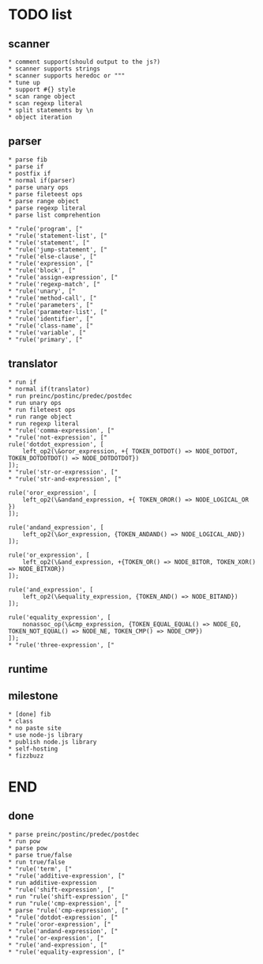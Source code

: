 TODO list
=========

scanner
-------

    * comment support(should output to the js?)
    * scanner supports strings
    * scanner supports heredoc or """
    * tune up
    * support #{} style
    * scan range object
    * scan regexp literal
    * split statements by \n
    * object iteration

parser
------

    * parse fib
    * parse if
    * postfix if
    * normal if(parser)
    * parse unary ops
    * parse fileteest ops
    * parse range object
    * parse regexp literal
    * parse list comprehention

    * "rule('program', ["
    * "rule('statement-list', ["
    * "rule('statement', ["
    * "rule('jump-statement', ["
    * "rule('else-clause', ["
    * "rule('expression', ["
    * "rule('block', ["
    * "rule('assign-expression', ["
    * "rule('regexp-match', ["
    * "rule('unary', ["
    * "rule('method-call', ["
    * "rule('parameters', ["
    * "rule('parameter-list', ["
    * "rule('identifier', ["
    * "rule('class-name', ["
    * "rule('variable', ["
    * "rule('primary', ["

translator
----------

    * run if
    * normal if(translator)
    * run preinc/postinc/predec/postdec
    * run unary ops
    * run fileteest ops
    * run range object
    * run regexp literal
    * "rule('comma-expression', ["
    * "rule('not-expression', ["
    rule('dotdot_expression', [
        left_op2(\&oror_expression, +{ TOKEN_DOTDOT() => NODE_DOTDOT, TOKEN_DOTDOTDOT() => NODE_DOTDOTDOT})
    ]);
    * "rule('str-or-expression', ["
    * "rule('str-and-expression', ["

    rule('oror_expression', [
        left_op2(\&andand_expression, +{ TOKEN_OROR() => NODE_LOGICAL_OR })
    ]);

    rule('andand_expression', [
        left_op2(\&or_expression, {TOKEN_ANDAND() => NODE_LOGICAL_AND})
    ]);

    rule('or_expression', [
        left_op2(\&and_expression, +{TOKEN_OR() => NODE_BITOR, TOKEN_XOR() => NODE_BITXOR})
    ]);

    rule('and_expression', [
        left_op2(\&equality_expression, {TOKEN_AND() => NODE_BITAND})
    ]);

    rule('equality_expression', [
        nonassoc_op(\&cmp_expression, {TOKEN_EQUAL_EQUAL() => NODE_EQ, TOKEN_NOT_EQUAL() => NODE_NE, TOKEN_CMP() => NODE_CMP})
    ]);
    * "rule('three-expression', ["

runtime
-------

milestone
---------

    * [done] fib
    * class
    * no paste site
    * use node-js library
    * publish node.js library
    * self-hosting
    * fizzbuzz

END
===

done
----

    * parse preinc/postinc/predec/postdec
    * run pow
    * parse pow
    * parse true/false
    * run true/false
    * "rule('term', ["
    * "rule('additive-expression', ["
    * run additive-expression
    * "rule('shift-expression', ["
    * run "rule('shift-expression', ["
    * run "rule('cmp-expression', ["
    * parse "rule('cmp-expression', ["
    * "rule('dotdot-expression', ["
    * "rule('oror-expression', ["
    * "rule('andand-expression', ["
    * "rule('or-expression', ["
    * "rule('and-expression', ["
    * "rule('equality-expression', ["

